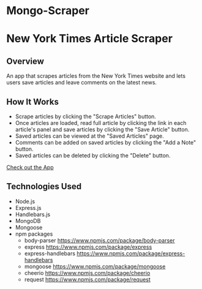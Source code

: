 # Mongo-Scraper
# New York Times Article Scraper

## Overview
An app that scrapes articles from the New York Times website and lets users save articles and leave comments on the latest news.

## How It Works
- Scrape articles by clicking the "Scrape Articles" button.
- Once articles are loaded, read full article by clicking the link in each article's panel and save articles by clicking the "Save Article" button.
- Saved articles can be viewed at the "Saved Articles" page.
- Comments can be added on saved articles by clicking the "Add a Note" button.
- Saved articles can be deleted by clicking the "Delete" button.

[Check out the App](https://mongoscraper-ilkov.herokuapp.com/)

## Technologies Used
- Node.js
- Express.js
- Handlebars.js
- MongoDB
- Mongoose
- npm packages
    - body-parser https://www.npmjs.com/package/body-parser
    - express https://www.npmjs.com/package/express
    - express-handlebars https://www.npmjs.com/package/express-handlebars
    - mongoose https://www.npmjs.com/package/mongoose
    - cheerio https://www.npmjs.com/package/cheerio
    - request https://www.npmjs.com/package/request


